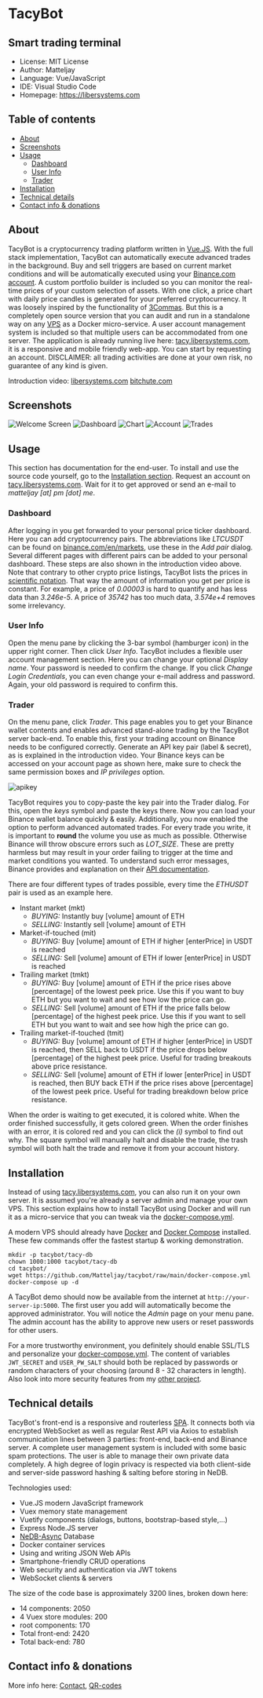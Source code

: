 # TacyBot

## Smart trading terminal

- License: MIT License
- Author: Matteljay
- Language: Vue/JavaScript
- IDE: Visual Studio Code
- Homepage: https://libersystems.com

## Table of contents

- [About](#about)
- [Screenshots](#screenshots)
- [Usage](#usage)
  - [Dashboard](#dashboard)
  - [User Info](#user-info)
  - [Trader](#trader)
- [Installation](#installation)
- [Technical details](#technical-details)
- [Contact info & donations](#contact-info--donations)

## About

TacyBot is a cryptocurrency trading platform written in [Vue.JS](https://vuejs.org/). With the full stack implementation, TacyBot can automatically execute advanced trades in the background. Buy and sell triggers are based on current market conditions and will be automatically executed using your [Binance.com account](https://accounts.binance.com). A custom portfolio builder is included so you can monitor the real-time prices of your custom selection of assets. With one click, a price chart with daily price candles is generated for your preferred cryptocurrency. It was loosely inspired by the functionality of [3Commas](https://3commas.io/). But this is a completely open source version that you can audit and run in a standalone way on any [VPS](https://en.wikipedia.org/wiki/Virtual_private_server) as a Docker micro-service.
A user account management system is included so that multiple users can be accommodated from one server. The application is already running live here: [tacy.libersystems.com](https://tacy.libersystems.com), it is a responsive and mobile friendly web-app. You can start by requesting an account. DISCLAIMER: all trading activities are done at your own risk, no guarantee of any kind is given.

Introduction video: [libersystems.com](https://libersystems.com/uploads/videos/tacybot.mp4) [bitchute.com](https://www.bitchute.com/video/WjvXxP5b27QZ/)

## Screenshots

![Welcome Screen](screenshots/home.png)
![Dashboard](screenshots/dash.png)
![Chart](screenshots/chart.png)
![Account](screenshots/account.png)
![Trades](screenshots/trades.png)

## Usage

This section has documentation for the end-user. To install and use the source code yourself, go to the [Installation section](#installation). Request an account on [tacy.libersystems.com](https://tacy.libersystems.com/). Wait for it to get approved or send an e-mail to *matteljay [at] pm [dot] me*.

### Dashboard

After logging in you get forwarded to your personal price ticker dashboard. Here you can add cryptocurrency pairs. The abbreviations like *LTCUSDT* can be found on [binance.com/en/markets](https://www.binance.com/en/markets), use these in the *Add pair* dialog. Several different pages with different pairs can be added to your personal dashboard. These steps are also shown in the introduction video above. Note that contrary to other crypto price listings, TacyBot lists the prices in [scientific notation](https://en.wikipedia.org/wiki/Scientific_notation). That way the amount of information you get per price is constant. For example, a price of *0.00003* is hard to quantify and has less data than *3.246e-5*. A price of *35742* has too much data, *3.574e+4* removes some irrelevancy.

### User Info

Open the menu pane by clicking the 3-bar symbol (hamburger icon) in the upper right corner. Then click *User Info*. TacyBot includes a flexible user account management section. Here you can change your optional *Display name*. Your password is needed to confirm the change. If you click *Change Login Credentials*, you can even change your e-mail address and password. Again, your old password is required to confirm this.

### Trader

On the menu pane, click *Trader*. This page enables you to get your Binance wallet contents and enables advanced stand-alone trading by the TacyBot server back-end. To enable this, first your trading account on Binance needs to be configured correctly. Generate an API key pair (label & secret), as is explained in the introduction video. Your Binance keys can be accessed on your account page as shown here, make sure to check the same permission boxes and *IP privileges* option.

![apikey](screenshots/apikey.png)

TacyBot requires you to copy-paste the key pair into the Trader dialog. For this, open the *keys* symbol and paste the keys there. Now you can load your Binance wallet balance quickly & easily.
Additionally, you now enabled the option to perform advanced automated trades. For every trade you write, it is important to **round** the volume you use as much as possible. Otherwise Binance will throw obscure errors such as *LOT_SIZE*. These are pretty harmless but may result in your order failing to trigger at the time and market conditions you wanted. To understand such error messages, Binance provides and explanation on their [API documentation](https://binance-docs.github.io/apidocs/spot/en/#filters).

There are four different types of trades possible, every time the *ETHUSDT* pair is used as an example here.
- Instant market (mkt)
  - *BUYING:* Instantly buy [volume] amount of ETH
  - *SELLING:* Instantly sell [volume] amount of ETH
- Market-if-touched (mit)
  - *BUYING:* Buy [volume] amount of ETH if higher [enterPrice] in USDT is reached
  - *SELLING:* Sell [volume] amount of ETH if lower [enterPrice] in USDT is reached
- Trailing market (tmkt)
  - *BUYING:* Buy [volume] amount of ETH if the price rises above [percentage] of the lowest peek price. Use this if you want to buy ETH but you want to wait and see how low the price can go.
  - *SELLING:* Sell [volume] amount of ETH if the price falls below [percentage] of the highest peek price. Use this if you want to sell ETH but you want to wait and see how high the price can go.
- Trailing market-if-touched (tmit)
  - *BUYING:* Buy [volume] amount of ETH if higher [enterPrice] in USDT is reached, then SELL back to USDT if the price drops below [percentage] of the highest peek price. Useful for trading breakouts above price resistance.
  - *SELLING:* Sell [volume] amount of ETH if lower [enterPrice] in USDT is reached, then BUY back ETH if the price rises above [percentage] of the lowest peek price. Useful for trading breakdown below price resistance.

When the order is waiting to get executed, it is colored white. When the order finished successfully, it gets colored green. When the order finishes with an error, it is colored red and you can click the *(i)* symbol to find out why. The square symbol will manually halt and disable the trade, the trash symbol will both halt the trade and remove it from your account history.

## Installation

Instead of using [tacy.libersystems.com](https://tacy.libersystems.com/), you can also run it on your own server. It is assumed you're already a server admin and manage your own VPS. This section explains how to install TacyBot using Docker and will run it as a micro-service that you can tweak via the [docker-compose.yml](docker-compose.yml).

A modern VPS should already have [Docker](https://docs.docker.com/engine/install/) and [Docker Compose](https://docs.docker.com/compose/install/) installed. These few commands offer the fastest startup & working demonstration.
```
mkdir -p tacybot/tacy-db
chown 1000:1000 tacybot/tacy-db
cd tacybot/
wget https://github.com/Matteljay/tacybot/raw/main/docker-compose.yml
docker-compose up -d
```
A TacyBot demo should now be available from the internet at `http://your-server-ip:5000`. The first user you add will automatically become the approved administrator. You will notice the *Admin* page on your menu pane. The admin account has the ability to approve new users or reset passwords for other users.

For a more trustworthy environment, you definitely should enable SSL/TLS and personalize your [docker-compose.yml](docker-compose.yml). The content of variables `JWT_SECRET` and `USER_PW_SALT` should both be replaced by passwords or random characters of your choosing (around 8 - 32 characters in length). Also look into more security features from my [other project](https://github.com/matteljay/tightcms#important-tweaks-and-security-notes).

## Technical details

TacyBot's front-end is a responsive and routerless [SPA](https://en.wikipedia.org/wiki/Single-page_application). It connects both via encrypted WebSocket as well as regular Rest API via Axios to establish communication lines between 3 parties: front-end, back-end and Binance server. A complete user management system is included with some basic spam protections. The user is able to manage their own private data completely. A high degree of login privacy is respected via both client-side and server-side password hashing & salting before storing in NeDB.

Technologies used:
- Vue.JS modern JavaScript framework
- Vuex memory state management
- Vuetify components (dialogs, buttons, bootstrap-based style,...)
- Express Node.JS server
- [NeDB-Async](https://github.com/Akumzy/nedb-async) Database
- Docker container services
- Using and writing JSON Web APIs
- Smartphone-friendly CRUD operations
- Web security and authentication via JWT tokens
- WebSocket clients & servers

The size of the code base is approximately 3200 lines, broken down here:
- 14 components: 2050
- 4 Vuex store modules: 200
- root components: 170
- Total front-end: 2420
- Total back-end: 780

## Contact info & donations

More info here: [Contact](CONTACT.md), [QR-codes](donate-qr.png)
